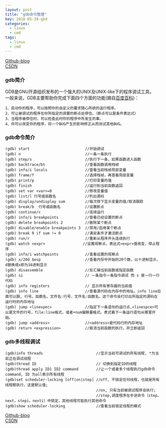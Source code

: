 ```yaml
---
layout: post
title: "gdb命令整理"  
key: 2018-05-28-gbd
categories:
  - linux
  - cmd
tags:
  - linux
  - cmd
---
```

[Github-blog](https://xftony.github.io/docker/2018/05/28/gdb命令整理.html)    
[CSDN](https://blog.csdn.net/xftony)  

### gdb简介  
GDB是GNU开源组织发布的一个强大的UNIX及UNIX-like下的程序调试工具。   
一般来说，GDB主要帮助你完成下面四个方面的功能(摘自[百度百科](https://baike.baidu.com/item/gdb/10869514))：

	1、启动你的程序，可以按照你的自定义的要求随心所欲的运行程序。  
	2、可让被调试的程序在你所指定的调置的断点处停住。（断点可以是条件表达式）  
	3、当程序被停住时，可以检查此时你的程序中所发生的事。  
	4、你可以改变你的程序，将一个BUG产生的影响修正从而测试其他BUG。  
<!--more-->  

### gdb命令简介    
	
	(gdb) start                         //开始调试
	(gdb) n                             //一条一条执行
	(gdb) step/s                        //执行下一条，如果函数进入函数
	(gdb) backtrace/bt                  //查看函数调用栈帧
	(gdb) info/i locals                 //查看当前栈帧局部变量
	(gdb) frame/f                       //选择栈帧，再查看局部变量
	(gdb) print/p                       //打印变量的值
	(gdb) finish                        //运行到当前函数返回
	(gdb) set var <var>=0               //修改变量值
	(gdb) list/l 行号或函数名             //列出源码
	(gdb) display/undisplay sum         //每次停下显示变量的值/取消跟踪
	(gdb) break/b  行号或函数名           //设置断点
	(gdb) continue/c                    //连续运行
	(gdb) info/i breakpoints            //查看已经设置的断点
	(gdb) delete breakpoints 2          //删除某个断点
	(gdb) disable/enable breakpoints 3  //禁用/启用某个断点
	(gdb) break 9 if sum != 0           //满足条件才激活断点
	(gdb) run/r                         //重新从程序开头连续执行
	(gdb) watch <expr>                 //设置观察点，表达式<expr>值改变，停止程序
	(gdb) info/i watchpoints            //查看设置的观察点
	(gdb) x/20d $esp                    //查看内存中开始的20个数，以十进制显示，d替换成x即为16进制显示
	(gdb) disassemble                   //反汇编当前函数或指定函数
	(gdb) si                            // 一条指令一条指令调试 而 s 是一行一行代码
	(gdb) info registers                // 显示所有寄存器的当前值
    (gdb) info line                     //查看源代码在内存中的地址。info line后面可以跟, 行号，函数名，文件名:行号，文件名:函数名，这个命令会打印出所指定的源码在运行时的内存地址
    (gdb) jump <linespec>               //指定下一条语句的运行点,<linespce>可以是文件的行号，file:line格式，或者+num偏移量格式。表式着下一条运行语句从哪里开始。
    (gdb) jump <address>                //<address>是代码行的内存地址
    (gdb) return <expression>           //取消当前函数的执行，并立即返回



### gdb多线程调试

    (gdb)info threads                        //显示当前可调试的所有线程, *为当前正在调试线程
	(gdb)thread ID                           // 切换到指定ID的线程  
	(gdb)thread apply ID1 ID2 command        //让一个或者多个线程执行gdb命令command, ID 为all表示所有线程  
	(gdb)set scheduler-locking [off|on|step] //off, 不锁定任何线程，也就是所有线程都执行，这是默认值;   
	                                         //on, 只有当前被调试程序会执行;  
	                                         //step,调度程序在步进命令（step，next，stepi，nexti）中锁定，其他线程可能执行其他命令
	(gdb)show scheduler-locking              //查看当前锁定线程的模式


[Github-blog](https://xftony.github.io/docker/2018/05/28/gdb命令整理.html)    
[CSDN](https://blog.csdn.net/xftony)  